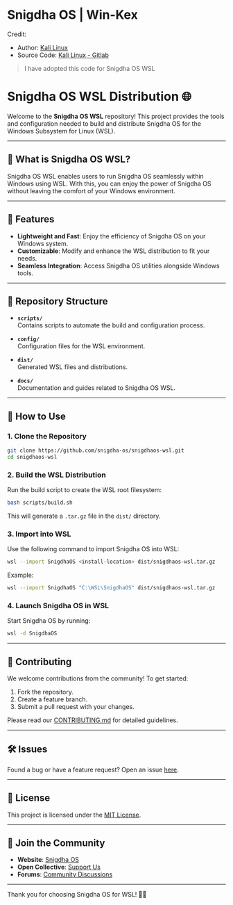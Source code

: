 # Snigdha OS | Win-Kex
Credit: 
 - Author: [Kali Linux](https://kali.org)
 - Source Code: [Kali Linux - Gitlab](https://gitlab.com/kalilinux/packages/kali-win-kex/-/tree/kali/master?ref_type=heads)

> I have adopted this code for Snigdha OS WSL

# Snigdha OS WSL Distribution 🌐  

Welcome to the **Snigdha OS WSL** repository! This project provides the tools and configuration needed to build and distribute Snigdha OS for the Windows Subsystem for Linux (WSL).  

---

## 📖 What is Snigdha OS WSL?

Snigdha OS WSL enables users to run Snigdha OS seamlessly within Windows using WSL. With this, you can enjoy the power of Snigdha OS without leaving the comfort of your Windows environment.

---

## 🚀 Features  

- **Lightweight and Fast**: Enjoy the efficiency of Snigdha OS on your Windows system.  
- **Customizable**: Modify and enhance the WSL distribution to fit your needs.  
- **Seamless Integration**: Access Snigdha OS utilities alongside Windows tools.  

---

## 📂 Repository Structure  

- **`scripts/`**  
  Contains scripts to automate the build and configuration process.  

- **`config/`**  
  Configuration files for the WSL environment.  

- **`dist/`**  
  Generated WSL files and distributions.  

- **`docs/`**  
  Documentation and guides related to Snigdha OS WSL.  

---

## 🔧 How to Use  

### 1. Clone the Repository  
```bash
git clone https://github.com/snigdha-os/snigdhaos-wsl.git
cd snigdhaos-wsl
```

### 2. Build the WSL Distribution  
Run the build script to create the WSL root filesystem:  
```bash
bash scripts/build.sh
```

This will generate a `.tar.gz` file in the `dist/` directory.

### 3. Import into WSL  
Use the following command to import Snigdha OS into WSL:  
```bash
wsl --import SnigdhaOS <install-location> dist/snigdhaos-wsl.tar.gz
```

Example:
```bash
wsl --import SnigdhaOS "C:\WSL\SnigdhaOS" dist/snigdhaos-wsl.tar.gz
```

### 4. Launch Snigdha OS in WSL  
Start Snigdha OS by running:  
```bash
wsl -d SnigdhaOS
```

---

## 🤝 Contributing  

We welcome contributions from the community! To get started:  

1. Fork the repository.  
2. Create a feature branch.  
3. Submit a pull request with your changes.  

Please read our [CONTRIBUTING.md](CONTRIBUTING.md) for detailed guidelines.

---

## 🛠️ Issues  

Found a bug or have a feature request? Open an issue [here](https://github.com/snigdha-os/snigdhaos-wsl/issues).  

---

## 📄 License  

This project is licensed under the [MIT License](LICENSE).  

---

## 🌟 Join the Community  

- **Website**: [Snigdha OS](https://snigdha-os.org)  
- **Open Collective**: [Support Us](https://opencollective.com/snigdha-os)  
- **Forums**: [Community Discussions](https://community.snigdha-os.org)  

---

Thank you for choosing Snigdha OS for WSL! 🐧✨